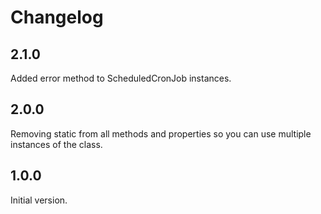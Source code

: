 # Changelog
## 2.1.0
Added error method to ScheduledCronJob instances.

## 2.0.0
Removing static from all methods and properties so you can use multiple instances of the class.

## 1.0.0
Initial version.